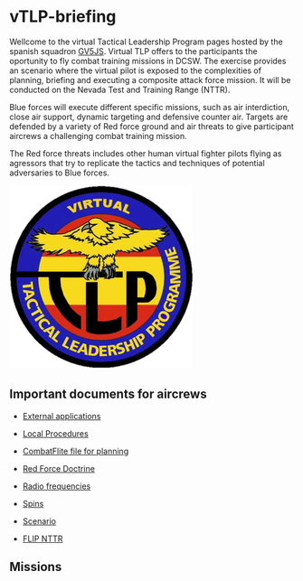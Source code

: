 # vTLP-briefing
Wellcome to the virtual Tactical Leadership Program pages hosted by the spanish squadron [GV5JS](http://foro.gv5js.com/). Virtual TLP offers to the participants the oportunity to fly combat training missions in DCSW. The exercise provides an scenario where the virtual pilot is exposed to the complexities of planning, briefing and executing a composite attack force mission. It will be conducted on the Nevada Test and Training Range (NTTR).
 

Blue forces will execute different specific missions, such as air interdiction, close air support, dynamic targeting and defensive counter air. Targets are defended by a variety of Red force ground and air threats to give participant aircrews a challenging combat training mission.

 
The Red force threats includes other human virtual fighter pilots flying as agressors that try to replicate the tactics and techniques of potential adversaries to Blue forces.

 

![](Images/vTLPlogo.png)

## Important documents for aircrews
* [External applications](./docs/external.md)

* [Local Procedures](./docs/LocalProcedures.md)

* [CombatFlite file for planning](files/vRFCombatFlite.cf)

* [Red Force Doctrine](./files/RedDoctrine.md)

* [Radio frequencies](./docs/freqs.md)

* [Spins](files/spins.pdf)

* [Scenario](./docs/scenario.md)

* [FLIP NTTR](files/476vFGFlightInfoPubNevada.pdf)

## Missions


